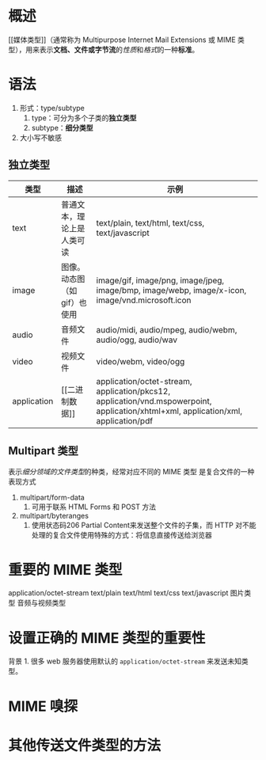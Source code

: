 # 概述
[[媒体类型]]（通常称为 Multipurpose Internet Mail Extensions 或 MIME 类型），用来表示**文档、文件或字节流**的*性质*和*格式*的一种**标准**。
# 语法
1. 形式：type/subtype
	1. type：可分为多个子类的**独立类型** 
	2. subtype：**细分类型** 
2. 大小写不敏感
## 独立类型

| 类型        | 描述                                                                    | 示例                                                                                                                                |
| ----------- | ----------------------------------------------------------------------- | ----------------------------------------------------------------------------------------------------------------------------------- |
| text        | 普通文本，理论上是人类可读                                    | text/plain, text/html, text/css, text/javascript                                                                                    |
| image       | 图像。动态图（如gif）也使用 | image/gif, image/png, image/jpeg, image/bmp, image/webp, image/x-icon, image/vnd.microsoft.icon                                     |
| audio       | 音频文件                                                      | audio/midi, audio/mpeg, audio/webm, audio/ogg, audio/wav                                                                            |
| video       | 视频文件                                                      | video/webm, video/ogg                                                                                                               |
| application | [[二进制数据]]                                                    | application/octet-stream, application/pkcs12, application/vnd.mspowerpoint, application/xhtml+xml, application/xml, application/pdf |
## Multipart 类型
表示*细分领域的文件类型*的种类，经常对应不同的 MIME 类型
是复合文件的一种表现方式
1. multipart/form-data
	1. 可用于联系 HTML Forms 和 POST 方法
2. multipart/byteranges
	1. 使用状态码206 Partial Content来发送整个文件的子集，而 HTTP 对不能处理的复合文件使用特殊的方式：将信息直接传送给浏览器
# 重要的 MIME 类型
application/octet-stream
text/plain
text/html
text/css
text/javascript
图片类型
音频与视频类型
# 设置正确的 MIME 类型的重要性
背景
	1. 很多 web 服务器使用默认的 `application/octet-stream` 来发送未知类型。
# MIME 嗅探

# 其他传送文件类型的方法

